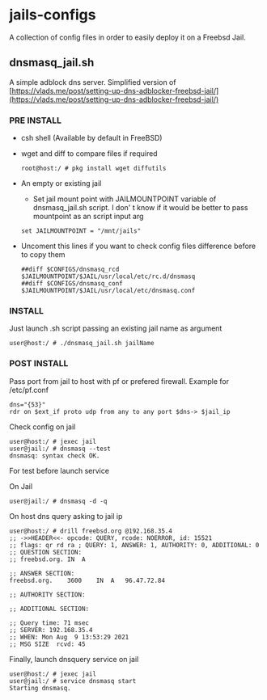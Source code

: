 # jails-configs
A collection of config files in order to easily deploy it on a Freebsd Jail.

## dnsmasq_jail.sh

A simple adblock dns server. Simplified version of [https://vlads.me/post/setting-up-dns-adblocker-freebsd-jail/](https://vlads.me/post/setting-up-dns-adblocker-freebsd-jail/)

### **PRE INSTALL**

* csh shell (Available by default in FreeBSD)

* wget and diff to compare files if required

	`root@host:/ # pkg install wget diffutils
	`

* An empty or existing jail
	*  	Set jail mount point with JAILMOUNTPOINT variable of dnsmasq_jail.sh script. I don' t know if it would be better to pass mountpoint as an script input arg
	
	```Shell
	set JAILMOUNTPOINT = "/mnt/jails"
	```
* Uncoment this lines if you want to check config files difference before to copy them


	```Shell
	##diff $CONFIGS/dnsmasq_rcd $JAILMOUNTPOINT/$JAIL/usr/local/etc/rc.d/dnsmasq
	##diff $CONFIGS/dnsmasq_conf $JAILMOUNTPOINT/$JAIL/usr/local/etc/dnsmasq.conf
	```

### **INSTALL**

Just launch .sh script passing an existing jail name as argument

```console
user@host:/ # ./dnsmasq_jail.sh jailName
```

### **POST INSTALL**

Pass port from jail to host with pf or prefered firewall. 
Example for /etc/pf.conf

```Shell
dns="{53}"
rdr on $ext_if proto udp from any to any port $dns-> $jail_ip
```
Check config on jail

```console
user@host:/ # jexec jail
user@jail:/ # dnsmasq --test
dnsmasq: syntax check OK.
```
For test before launch service

On Jail

```console
user@jail:/ # dnsmasq -d -q
```

On host dns query asking to jail ip

```console
user@host:/ # drill freebsd.org @192.168.35.4
;; ->>HEADER<<- opcode: QUERY, rcode: NOERROR, id: 15521
;; flags: qr rd ra ; QUERY: 1, ANSWER: 1, AUTHORITY: 0, ADDITIONAL: 0 
;; QUESTION SECTION:
;; freebsd.org.	IN	A

;; ANSWER SECTION:
freebsd.org.	3600	IN	A	96.47.72.84

;; AUTHORITY SECTION:

;; ADDITIONAL SECTION:

;; Query time: 71 msec
;; SERVER: 192.168.35.4
;; WHEN: Mon Aug  9 13:53:29 2021
;; MSG SIZE  rcvd: 45
```

Finally, launch dnsquery service on jail

```console
user@host:/ # jexec jail
user@jail:/ # service dnsmasq start
Starting dnsmasq.
```

